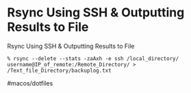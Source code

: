 # Rsync Using SSH & Outputting Results to File

Rsync Using SSH & Outputting Results to File

```
% rsync --delete --stats -zaAxh -e ssh /local_directory/ username@IP_of_remote:/Remote_Directory/ > /Text_file_Directory/backuplog.txt
```



#macos/dotfiles	